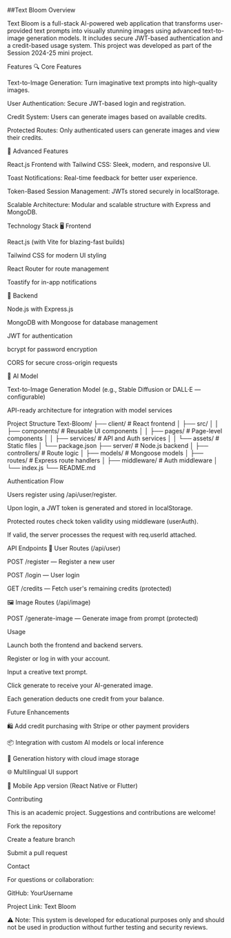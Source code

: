 ##Text Bloom
Overview

Text Bloom is a full-stack AI-powered web application that transforms user-provided text prompts into visually stunning images using advanced text-to-image generation models. It includes secure JWT-based authentication and a credit-based usage system. This project was developed as part of the Session 2024-25 mini project.

Features
🔍 Core Features

Text-to-Image Generation: Turn imaginative text prompts into high-quality images.

User Authentication: Secure JWT-based login and registration.

Credit System: Users can generate images based on available credits.

Protected Routes: Only authenticated users can generate images and view their credits.

🚀 Advanced Features

React.js Frontend with Tailwind CSS: Sleek, modern, and responsive UI.

Toast Notifications: Real-time feedback for better user experience.

Token-Based Session Management: JWTs stored securely in localStorage.

Scalable Architecture: Modular and scalable structure with Express and MongoDB.

Technology Stack
🖥️ Frontend

React.js (with Vite for blazing-fast builds)

Tailwind CSS for modern UI styling

React Router for route management

Toastify for in-app notifications

🔧 Backend

Node.js with Express.js

MongoDB with Mongoose for database management

JWT for authentication

bcrypt for password encryption

CORS for secure cross-origin requests

🧠 AI Model

Text-to-Image Generation Model (e.g., Stable Diffusion or DALL·E — configurable)

API-ready architecture for integration with model services

Project Structure
Text-Bloom/
├── client/                 # React frontend
│   ├── src/
│   │   ├── components/    # Reusable UI components
│   │   ├── pages/         # Page-level components
│   │   ├── services/      # API and Auth services
│   │   └── assets/        # Static files
│   └── package.json
├── server/                # Node.js backend
│   ├── controllers/       # Route logic
│   ├── models/            # Mongoose models
│   ├── routes/            # Express route handlers
│   ├── middleware/        # Auth middleware
│   └── index.js
└── README.md

Authentication Flow

Users register using /api/user/register.

Upon login, a JWT token is generated and stored in localStorage.

Protected routes check token validity using middleware (userAuth).

If valid, the server processes the request with req.userId attached.

API Endpoints
🔐 User Routes (/api/user)

POST /register — Register a new user

POST /login — User login

GET /credits — Fetch user's remaining credits (protected)

🖼️ Image Routes (/api/image)

POST /generate-image — Generate image from prompt (protected)

Usage

Launch both the frontend and backend servers.

Register or log in with your account.

Input a creative text prompt.

Click generate to receive your AI-generated image.

Each generation deducts one credit from your balance.

Future Enhancements

🛍️ Add credit purchasing with Stripe or other payment providers

📦 Integration with custom AI models or local inference

🧾 Generation history with cloud image storage

🌐 Multilingual UI support

📱 Mobile App version (React Native or Flutter)

Contributing

This is an academic project. Suggestions and contributions are welcome!

Fork the repository

Create a feature branch

Submit a pull request

Contact

For questions or collaboration:

GitHub: YourUsername

Project Link: Text Bloom

⚠️ Note: This system is developed for educational purposes only and should not be used in production without further testing and security reviews.